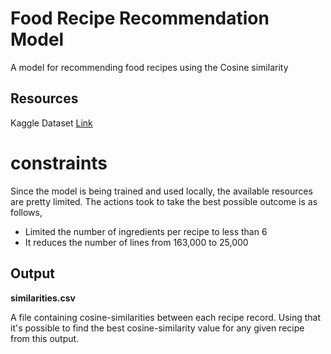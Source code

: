 # Food Recipe Recommendation Model
A model for recommending food recipes using the Cosine similarity

## Resources
Kaggle Dataset [Link](https://www.kaggle.com/datasets/shuyangli94/food-com-recipes-and-user-interactions)

# constraints
Since the model is being trained and used locally, the available resources are pretty limited. The actions took to take the best possible outcome is as follows,

 - Limited the number of ingredients per recipe to less than 6
 - It reduces the number of lines from 163,000 to 25,000

## Output

**similarities.csv**

A file containing cosine-similarities between each recipe record. Using that it's possible to find the best cosine-similarity value for any given recipe from this output.